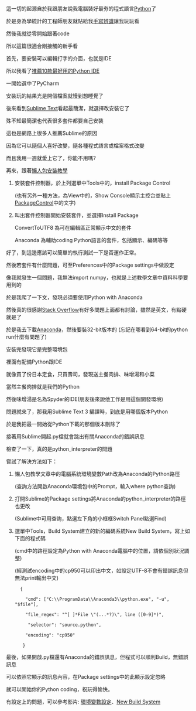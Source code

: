 這一切的起源自於我跟朋友說我電腦裝好最夯的程式語言[Python](https://www.python.org/)了

於是身為學統計的工程師朋友就貼給我[手寫辨識](https://ithelp.ithome.com.tw/articles/10187912)讓我玩玩看

然後我就從零開始跟著code

所以這篇很適合剛接觸的新手看

首先，要安裝可以編輯打字的介面，也就是IDE

所以我看了[推薦10款最好用的Python IDE](https://read01.com/zh-tw/Dx5BKQ.html)

一開始選中了PyCharm

安裝玩的結果光是開個檔案就慢到想睡覺了

後來看到[Sublime Text](https://www.sublimetext.com/)看起最簡潔，就選擇改安裝它了

殊不知最簡潔也代表很多套件都要自己安裝

這也是網路上很多人推薦Sublime的原因

因為它可以隨個人喜好改變，隨各種程式語言或檔案格式改變

而且我用一週就愛上它了，你能不用嗎?

再來，跟著[懶人包安裝教學](http://killer0001.blogspot.tw/2017/01/python-sublime-text-3.html)

1. 安裝套件控制器，於上列選單中Tools中的，install Package Control

   (也有另外一種方法，為View中的，Show Console顯示主控台並貼上[PackageControl](https://packagecontrol.io/installation)中的文字)

2. 叫出套件控制器開始安裝套件，並選擇Install Package

   ConvertToUTF8 為可在編輯區正常顯示中文的套件

   Anaconda 為輔助coding Python語言的套件，包括顯示、編碼等等

好了，到這邊應該可以簡單的執行測試一下是否運作正常。

然後若套件有什麼問題，可至Preferences中的Package settings中做設定

像我就發生一個問題，我無法import numpy，也就是上述教學文章中資料科學要用到的

於是我爬了一下文，發現必須要使用Python with Anaconda

然後真的很感謝[Stack Overflow](https://stackoverflow.com/)有好多問題上面都有討論，雖然是英文，有點硬就是了

於是我去下載[Anaconda](https://www.anaconda.com/download/)，然後要裝32-bit版本的 (忘記在哪看到64-bit的python run什麼有問題了)

安裝完發現它是完整環境包

裡面有配備Python跟IDE

就像買了份日本定食，只買壽司，發現送主餐肉排、味增湯和小菜

當然主餐肉排就是我們的Python

然後味增湯是名為Spyder的IDE(朋友後來說他工作是用這個開發環境)

問題就來了，那我用Sublime Text 3 編譯時，到底是用哪個版本Python

於是我把最一開始從Python下載的那個版本刪除了

接著用Sublime開起.py檔就會跳出有關Anaconda的錯誤訊息

檢查了一下，真的是python_interpreter的問題

嘗試了解決方法如下：

1. 懶人包教學文章中的電腦系統環境變數Path改為Anaconda的Python路徑

   (查詢方法開啟Anaconda環境包中的Prompt，輸入where python查詢)

2. 打開Sublime的Package settings將Anaconda的python_interpreter的路徑也更改

   (Sublime中可用查詢，點選左下角的小框框Switch Panel點選Find)

3. 選單中Tools，Build System建立的新的編碼系統New Build System，寫上如下面的程式碼

   (cmd中的路徑設定為Python with Anaconda電腦中的位置，請依個別狀況調整)

   (經測試encoding中的cp950可以印出中文，如設定UTF-8不會有錯誤訊息但無法print輸出中文)

         {

           "cmd": ["C:\\ProgramData\\Anaconda3\\python.exe", "-u", "$file"],
   
           "file_regex": "^[ ]*File \"(...*?)\", line ([0-9]*)",
   
            "selector": "source.python",
   
           "encoding": "cp950"
   
          }
   
最後，如果開啟.py檔還有Anaconda的錯誤訊息，但程式可以順利Build，無錯誤訊息

可以依照它顯示的訊息內容，在Package settings中的此顯示設定忽略

就可以開始你的Python coding，祝玩得愉快。

有設定上的問題，可以參考影片: [環境變數設定](https://www.youtube.com/watch?v=fd4shj64xVU)、[New Build System](https://youtu.be/rIl0mmYSPIc)
